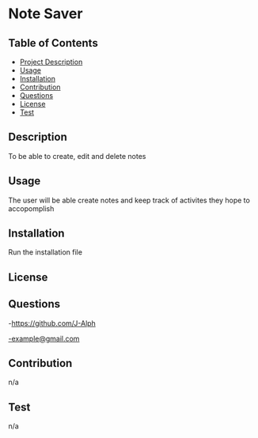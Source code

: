 # Note Saver

    
  
  ## Table of Contents
  - [Project Description](#description)
  - [Usage](#usage)
  - [Installation](#installation)
  - [Contribution](#contribution)
  - [Questions](#questions)
  - [License](#license)
  - [Test](#test)


  ## Description
  To be able to create, edit and delete notes

  ## Usage
  The user will be able create notes and keep track of activites they hope to accopomplish

  ## Installation
  Run the installation file

  ## License
  

  ## Questions
  -https://github.com/J-Alph

  -example@gmail.com
  
  ## Contribution
  n/a

  ## Test
  n/a

 
